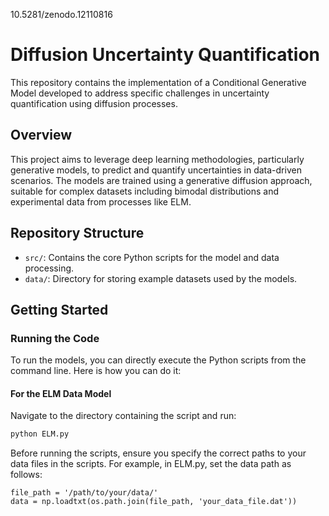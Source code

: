 10.5281/zenodo.12110816
# Diffusion Uncertainty Quantification

This repository contains the implementation of a Conditional Generative Model developed to address specific challenges in uncertainty quantification using diffusion processes.

## Overview

This project aims to leverage deep learning methodologies, particularly generative models, to predict and quantify uncertainties in data-driven scenarios. The models are trained using a generative diffusion approach, suitable for complex datasets including bimodal distributions and experimental data from processes like ELM.

## Repository Structure

- `src/`: Contains the core Python scripts for the model and data processing.
- `data/`: Directory for storing example datasets used by the models.

## Getting Started

### Running the Code

To run the models, you can directly execute the Python scripts from the command line. Here is how you can do it:

#### For the ELM Data Model
Navigate to the directory containing the script and run:
```bash
python ELM.py
```

Before running the scripts, ensure you specify the correct paths to your data files in the scripts. For example, in ELM.py, set the data path as follows:

```
file_path = '/path/to/your/data/'
data = np.loadtxt(os.path.join(file_path, 'your_data_file.dat'))
```


